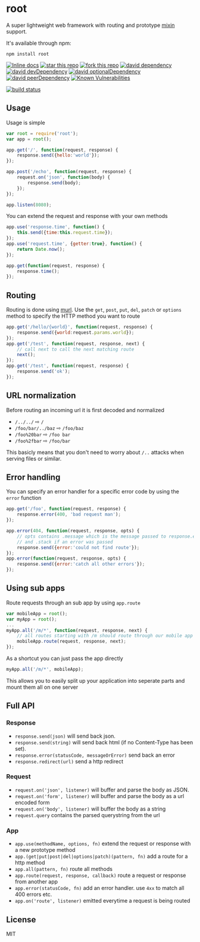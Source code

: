 # root

A super lightweight web framework with routing and prototype [mixin](https://github.com/mafintosh/protein) support.

It's available through npm:

	npm install root

[![Inline docs](http://inch-ci.org/github/HansHammel/express-markdown-root.svg?branch=master)](http://inch-ci.org/github/HansHammel/express-markdown-root)
[![star this repo](http://githubbadges.com/star.svg?user=HansHammel&repo=express-markdown-root&style=flat&color=fff&background=007ec6)](https://github.com/HansHammel/express-markdown-root)
[![fork this repo](http://githubbadges.com/fork.svg?user=HansHammel&repo=express-markdown-root&style=flat&color=fff&background=007ec6)](https://github.com/HansHammel/express-markdown-root/fork)
[![david dependency](https://img.shields.io/david/HansHammel/express-markdown-root.svg)](https://david-dm.org/HansHammel/express-markdown-root)
[![david devDependency](https://img.shields.io/david/dev/HansHammel/express-markdown-root.svg)](https://david-dm.org/HansHammel/express-markdown-root)
[![david optionalDependency](https://img.shields.io/david/optional/HansHammel/express-markdown-root.svg)](https://david-dm.org/HansHammel/express-markdown-root)
[![david peerDependency](https://img.shields.io/david/peer/HansHammel/express-markdown-root.svg)](https://david-dm.org/HansHammel/express-markdown-root)
[![Known Vulnerabilities](https://snyk.io/test/github/HansHammel/express-markdown-root/badge.svg)](https://snyk.io/test/github/HansHammel/express-markdown-root)

[![build status](https://secure.travis-ci.org/mafintosh/root.png)](http://travis-ci.org/mafintosh/root)

## Usage

Usage is simple

``` js
var root = require('root');
var app = root();

app.get('/', function(request, response) {
	response.send({hello:'world'});
});

app.post('/echo', function(request, response) {
	request.on('json', function(body) {
		response.send(body);
	});
});

app.listen(8080);
```

You can extend the request and response with your own methods

``` js
app.use('response.time', function() {
	this.send({time:this.request.time});
});
app.use('request.time', {getter:true}, function() {
	return Date.now();
});

app.get(function(request, response) {
	response.time();
});
```

## Routing

Routing is done using [murl](https://github.com/mafintosh/murl).
Use the `get`, `post`, `put`, `del`, `patch` or `options` method to specify the HTTP method you want to route

``` js
app.get('/hello/{world}', function(request, response) {
	response.send({world:request.params.world});
});
app.get('/test', function(request, response, next) {
	// call next to call the next matching route
	next();
});
app.get('/test', function(request, response) {
	response.send('ok');
});
```

## URL normalization

Before routing an incoming url it is first decoded and normalized

* `/../../` ⇨ `/`
* `/foo/bar/../baz` ⇨ `/foo/baz`
* `/foo%20bar` ⇨ `/foo bar`
* `/foo%2fbar` ⇨ `/foo/bar`

This basicly means that you don't need to worry about `/..` attacks when serving files or similar.

## Error handling

You can specify an error handler for a specific error code by using the `error` function

``` js
app.get('/foo', function(request, response) {
	response.error(400, 'bad request man');
});

app.error(404, function(request, response, opts) {
	// opts contains .message which is the message passed to response.error
	// and .stack if an error was passed
	response.send({error:'could not find route'});
});
app.error(function(request, response, opts) {
	response.send({error:'catch all other errors'});
});
```

## Using sub apps

Route requests through an sub app by using `app.route`

``` js
var mobileApp = root();
var myApp = root();
...
myApp.all('/m/*', function(request, response, next) {
	// all routes starting with /m should route through our mobile app as well
	mobileApp.route(request, response, next);
});
```

As a shortcut you can just pass the app directly

``` js
myApp.all('/m/*', mobileApp);
```

This allows you to easily split up your application into seperate parts
and mount them all on one server

## Full API

### Response

* `response.send(json)` will send back json.
* `response.send(string)` will send back html (if no Content-Type has been set).
* `response.error(statusCode, messageOrError)` send back an error
* `response.redirect(url)` send a http redirect

### Request

* `request.on('json', listener)` will buffer and parse the body as JSON.
* `request.on('form', listener)` will buffer and parse the body as a url encoded form
* `request.on('body', listener)` will buffer the body as a string
* `request.query` contains the parsed querystring from the url

### App

* `app.use(methodName, options, fn)` extend the request or response with a new prototype method
* `app.(get|put|post|del|options|patch)(pattern, fn)` add a route for a http method
* `app.all(pattern, fn)` route all methods
* `app.route(request, response, callback)` route a request or response from another app
* `app.error(statusCode, fn)` add an error handler. use `4xx` to match all 400 errors etc.
* `app.on('route', listener)` emitted everytime a request is being routed

## License

MIT
